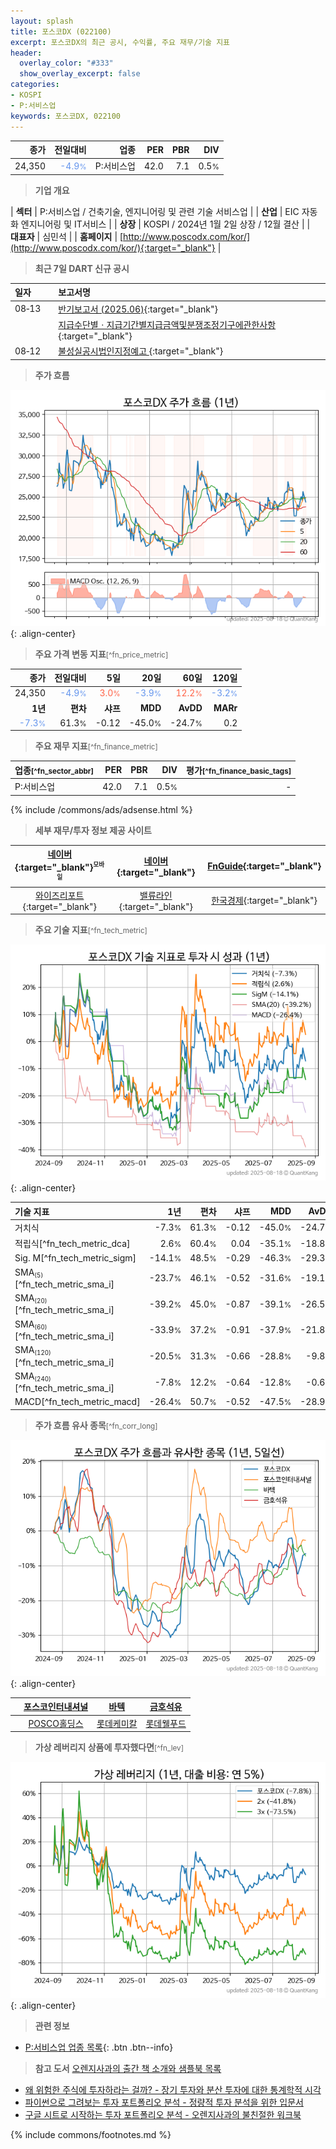 ```yaml
---
layout: splash
title: 포스코DX (022100)
excerpt: 포스코DX의 최근 공시, 수익률, 주요 재무/기술 지표
header:
  overlay_color: "#333"
  show_overlay_excerpt: false
categories:
- KOSPI
- P:서비스업
keywords: 포스코DX, 022100
---
```


| **종가** | **전일대비** | **업종** | **PER** | **PBR** | **DIV** |
| -------: | -----------: | -------: | ------: | ------: | ------: |
| 24,350 | <span style="color: cornflowerblue">-4.9<small>%</small></span> | P:서비스업 | 42.0 | 7.1 | 0.5<small>%</small> |

<!-- more -->


> **기업 개요**<a id="company"></a>

| <span style="white-space:nowrap;">**섹터**</span> | P:서비스업 / 건축기술, 엔지니어링 및 관련 기술 서비스업 |
| <span style="white-space:nowrap;">**산업**</span> | EIC 자동화 엔지니어링 및 IT서비스 |
| <span style="white-space:nowrap;">**상장**</span> | KOSPI / 2024년 1월 2일 상장 / 12월 결산 |
| <span style="white-space:nowrap;">**대표자**</span> | 심민석 |
| <span style="white-space:nowrap;">**홈페이지**</span> | [http://www.poscodx.com/kor/](http://www.poscodx.com/kor/){:target="_blank"} |


> **최근 7일 DART 신규 공시**<a id="dart"></a>

| **일자** |      | **보고서명** |
| :------- | :--- | :----------- |
| 08&#x2011;13 | | [반기보고서 (2025.06)](https://dart.fss.or.kr/dsaf001/main.do?rcpNo=20250813001529){:target="_blank"} |
|  | | [지급수단별ㆍ지급기간별지급금액및분쟁조정기구에관한사항](https://dart.fss.or.kr/dsaf001/main.do?rcpNo=20250813001250){:target="_blank"} |
| 08&#x2011;12 | | [불성실공시법인지정예고              ](https://dart.fss.or.kr/dsaf001/main.do?rcpNo=20250812800529){:target="_blank"} |


> **주가 흐름**<a id="price"></a>

![022100](/stock/images/022100.png){: .align-center}


> **주요 가격 변동 지표**<small>[^fn_price_metric]</small>

| **종가** | **전일대비** | **5일** | **20일** | **60일** | **120일** |
| -------: | -----------: | ------: | -------: | -------: | --------: |
| 24,350 | <span style="color: cornflowerblue">-4.9<small>%</small></span> | <span style="color: tomato">3.0<small>%</small></span> | <span style="color: cornflowerblue">-3.9<small>%</small></span> | <span style="color: tomato">12.2<small>%</small></span> | <span style="color: cornflowerblue">-3.2<small>%</small></span> |
| **1년** | **편차** | **샤프** | **MDD** | **AvDD** | **MARr** |
| <span style="color: cornflowerblue">-7.3<small>%</small></span> | 61.3<small>%</small> | -0.12 | -45.0<small>%</small> | -24.7<small>%</small> | 0.2 |


> **주요 재무 지표**<small>[^fn_finance_metric]</small>

| **업종**<small>[^fn_sector_abbr]</small> | **PER** | **PBR** | **DIV** | **평가**<small>[^fn_finance_basic_tags]</small> |
| :--------------------------------------- | ------: | ------: | ------: | ----------------------------------------------: |
| P:서비스업 | 42.0 | 7.1 | 0.5<small>%</small> | - |



{% include /commons/ads/adsense.html %}

> **세부 재무/투자 정보 제공 사이트**

| [네이버](https://m.stock.naver.com/domestic/stock/022100/finance/summary){:target="_blank"}<sup><small>모바일</small></sup> | [네이버](https://finance.naver.com/item/coinfo.naver?code=022100){:target="_blank"} | [FnGuide](https://comp.fnguide.com/SVO2/ASP/SVD_Invest.asp?gicode=A022100&MenuYn=Y){:target="_blank"} |
| :---: | :---: | :---: |
| [와이즈리포트](https://comp.wisereport.co.kr/company/c1040001.aspx?cmp_cd=022100){:target="_blank"} | [밸류라인](https://www.valueline.co.kr/finance/summary/022100){:target="_blank"} | [한국경제](https://markets.hankyung.com/stock/022100/financial-summary){:target="_blank"} |


> **주요 기술 지표**<small>[^fn_tech_metric]</small>


![022100](/stock/images/022100_tech.png){: .align-center}

| **기술 지표** | **1년** | **편차** | **샤프** | **MDD** | **AvDD** |
| :------------ | ------: | -----------: | -------: | ------: | -------: |
| 거치식 | -7.3<small>%</small> | 61.3<small>%</small> | -0.12 | -45.0<small>%</small> | -24.7<small>%</small> |
| 적립식[^fn_tech_metric_dca] | 2.6<small>%</small> | 60.4<small>%</small> | 0.04 | -35.1<small>%</small> | -18.8<small>%</small> |
| Sig. M[^fn_tech_metric_sigm] | -14.1<small>%</small> | 48.5<small>%</small> | -0.29 | -46.3<small>%</small> | -29.3<small>%</small> |
| SMA<small><sub>(5)</sub></small>[^fn_tech_metric_sma_i] | -23.7<small>%</small> | 46.1<small>%</small> | -0.52 | -31.6<small>%</small> | -19.1<small>%</small> |
| SMA<small><sub>(20)</sub></small>[^fn_tech_metric_sma_i] | -39.2<small>%</small> | 45.0<small>%</small> | -0.87 | -39.1<small>%</small> | -26.5<small>%</small> |
| SMA<small><sub>(60)</sub></small>[^fn_tech_metric_sma_i] | -33.9<small>%</small> | 37.2<small>%</small> | -0.91 | -37.9<small>%</small> | -21.8<small>%</small> |
| SMA<small><sub>(120)</sub></small>[^fn_tech_metric_sma_i] | -20.5<small>%</small> | 31.3<small>%</small> | -0.66 | -28.8<small>%</small> | -9.8<small>%</small> |
| SMA<small><sub>(240)</sub></small>[^fn_tech_metric_sma_i] | -7.8<small>%</small> | 12.2<small>%</small> | -0.64 | -12.8<small>%</small> | -0.6<small>%</small> |
| MACD[^fn_tech_metric_macd] | -26.4<small>%</small> | 50.7<small>%</small> | -0.52 | -47.5<small>%</small> | -28.9<small>%</small> |


> **주가 흐름 유사 종목**<a id="corr"></a><small>[^fn_corr_long]</small>

![022100](/stock/images/022100_corr.png){: .align-center}

|       | [포스코인터내셔널](/047050/) | [바텍](/043150/) | [금호석유](/011780/) |
| :---: | :------------------------------------: | :------------------------------------: | :------------------------------------: |
|       | [POSCO홀딩스](/005490/) | [롯데케미칼](/011170/) | [롯데웰푸드](/280360/) |


> **가상 레버리지 상품에 투자했다면**<a id="2x"></a><small>[^fn_lev]</small>

![022100](/stock/images/022100_2x.png){: .align-center}


> **관련 정보**

- [P:서비스업 업종 목록](/stats/sector/kospi_업종_서비스업_종목/){: .btn .btn--info}

> **참고 도서** [오렌지사과의 출간 책 소개와 샘플북 목록](https://kongdori.tistory.com/691)

- [왜 위험한 주식에 투자하라는 걸까? - 장기 투자와 분산 투자에 대한 통계학적 시각](https://kongdori.tistory.com/421)
- [파이썬으로 그려보는 투자 포트폴리오 분석  - 정량적 투자 분석을 위한 입문서](https://kongdori.tistory.com/643)
- [구글 시트로 시작하는 투자 포트폴리오 분석 - 오렌지사과의 불친절한 워크북](https://kongdori.tistory.com/449)


{% include commons/footnotes.md %}
